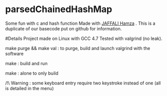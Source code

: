 # parsedChainedHashMap
Some fun with c and hash function
Made with [JAFFALI Hamza](https://github.com/cheikh35) .
This is a duplicate of our basecode put on github for information.

#Details
Project made on Linux with GCC 4.7
Tested with valgrind (no leak).

make purge && make val : to purge, build and launch valgrind with the software

make : build and run

make : alone to only build


/!\ Warning : some keyboard entry require two keystroke instead of one (all is detailed in the menu)
